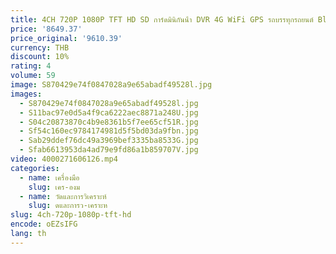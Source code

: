 ```yaml
---
title: 4CH 720P 1080P TFT HD SD การ์ดมินิกันน้ํา DVR 4G WiFi GPS รถบรรทุกรถยนต์ Blackbox MDVR
price: '8649.37'
price_original: '9610.39'
currency: THB
discount: 10%
rating: 4
volume: 59
image: S870429e74f0847028a9e65abadf49528l.jpg
images:
  - S870429e74f0847028a9e65abadf49528l.jpg
  - S11bac97e0d5a4f9ca6222aec8871a248U.jpg
  - S04c20873870c4b9e8361b5f7ee65cf51R.jpg
  - Sf54c160ec9784174981d5f5bd03da9fbn.jpg
  - Sab29ddef76dc49a3969bef3335ba8533G.jpg
  - Sfab6613953da4ad79e9fd86a1b859707V.jpg
video: 4000271606126.mp4
categories:
  - name: เครื่องมือ
    slug: เคร-องม
  - name: วัดและการวิเคราะห์
    slug: ดและการว-เคราะห
slug: 4ch-720p-1080p-tft-hd
encode: oEZsIFG
lang: th
---
```

  